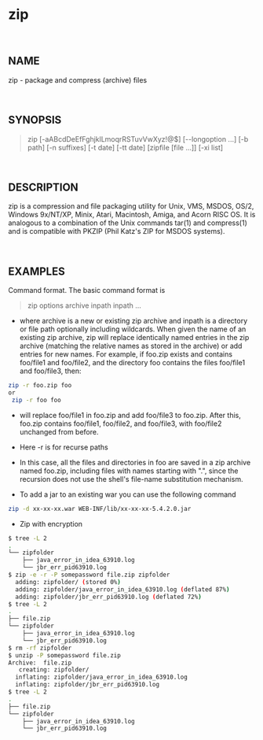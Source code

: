 # zip

<br>

## NAME

zip - package and compress (archive) files

<br>

## SYNOPSIS

> zip [-aABcdDeEfFghjklLmoqrRSTuvVwXyz!@$] [--longoption ...]  [-b path] [-n suffixes] [-t date] [-tt date] [zipfile [file ...]]  [-xi list]

<br>

## DESCRIPTION

zip is a compression and file packaging utility for Unix, VMS, MSDOS, OS/2, Windows 9x/NT/XP, Minix, Atari, Macintosh, Amiga, and Acorn RISC OS.  It is analogous to a combination of the Unix commands tar(1) and compress(1) and is compatible with PKZIP (Phil Katz's ZIP for MSDOS systems).

<br>

## EXAMPLES

Command format.  The basic command format is

> zip options archive inpath inpath ...

* where  archive is a new or existing zip archive and inpath is a directory or file path optionally including wildcards.  When given the name of an existing zip archive, zip will replace identically named entries in the zip archive (matching the relative names as stored in the archive) or add entries for new names.  For example, if foo.zip exists and contains foo/file1 and foo/file2, and the directory foo contains the files foo/file1 and foo/file3, then:

```bash
zip -r foo.zip foo
or 
 zip -r foo foo
```

* will replace foo/file1 in foo.zip and add foo/file3 to foo.zip.  After this, foo.zip contains foo/file1, foo/file2, and foo/file3, with foo/file2 unchanged from before.

* Here -r is for recurse paths

* In this case, all the files and directories in foo are saved in a zip archive named foo.zip, including files with names starting with ".", since the recursion  does not use the shell's file-name substitution mechanism.

* To add a jar to an existing war you can use the following command

```bash
zip -d xx-xx-xx.war WEB-INF/lib/xx-xx-xx-5.4.2.0.jar
```

* Zip with encryption

```bash
$ tree -L 2
.
└── zipfolder
    ├── java_error_in_idea_63910.log
    └── jbr_err_pid63910.log
$ zip -e -r -P somepassword file.zip zipfolder
  adding: zipfolder/ (stored 0%)
  adding: zipfolder/java_error_in_idea_63910.log (deflated 87%)
  adding: zipfolder/jbr_err_pid63910.log (deflated 72%)
$ tree -L 2
.
├── file.zip
└── zipfolder
    ├── java_error_in_idea_63910.log
    └── jbr_err_pid63910.log
$ rm -rf zipfolder
$ unzip -P somepassword file.zip
Archive:  file.zip
   creating: zipfolder/
  inflating: zipfolder/java_error_in_idea_63910.log
  inflating: zipfolder/jbr_err_pid63910.log
$ tree -L 2
.
├── file.zip
└── zipfolder
    ├── java_error_in_idea_63910.log
    └── jbr_err_pid63910.log
```
